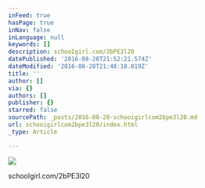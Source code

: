 ```yaml
---
inFeed: true
hasPage: true
inNav: false
inLanguage: null
keywords: []
description: schooIgirl.com/2bPE3l20
datePublished: '2016-08-28T21:52:21.574Z'
dateModified: '2016-08-28T21:48:18.019Z'
title: ''
author: []
via: {}
authors: []
publisher: {}
starred: false
sourcePath: _posts/2016-08-28-schooigirlcom2bpe3l20.md
url: schooigirlcom2bpe3l20/index.html
_type: Article

---
```

![](https://the-grid-user-content.s3-us-west-2.amazonaws.com/afccaf34-0e7f-4ead-9011-c6e7e81ba042.jpg)

schooIgirl.com/2bPE3l20